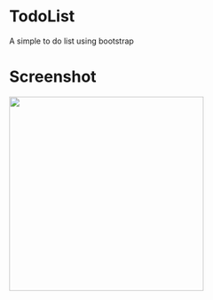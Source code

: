 # TodoList
 A simple to do list using bootstrap
# Screenshot
<img width="350px" src = "https://user-images.githubusercontent.com/104763211/168826460-8c6a458a-7b4c-4a56-acd3-e63b90b5221f.png">
